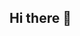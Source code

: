 ## Hi there 👋

<!--
**SlipTerrible2200/SlipTerrible2200** is a ✨ _special_ ✨ repository because its `README.md` (this file) appears on your GitHub profile.

- 🔭 I’m currently working on Evidence as a tool for BI
- 🌱 I’m currently learning SQL and R
- ⚡ Fun fact: My dad is stronger than your dad
-->
